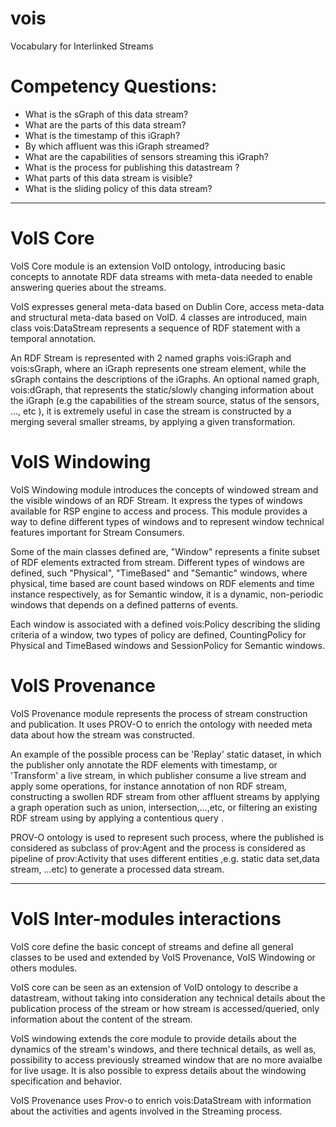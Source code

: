 # vois
Vocabulary for Interlinked Streams

# Competency Questions:	
* What is the sGraph of this data stream?
* What are the parts of this data stream?
* What is the timestamp of this iGraph?
* By which affluent was this iGraph streamed?
* What are the capabilities of sensors streaming this iGraph?
* What is the process for publishing this datastream ?
* What parts of this data stream is visible?
* What is the sliding policy of this data stream?
---
# VoIS Core 
VoIS Core module is an extension VoID ontology, introducing basic concepts to annotate RDF data streams with meta-data needed to enable answering queries about the streams.

VoIS expresses general meta-data based on Dublin Core, access meta-data and  structural meta-data based on VoID.
4 classes are introduced, main class vois:DataStream represents a sequence of RDF statement with a temporal annotation.

An RDF Stream is represented with 2 named graphs vois:iGraph and vois:sGraph, where an iGraph represents one stream element, while the sGraph contains the descriptions of the iGraphs. An optional named graph, vois:dGraph, that represents the static/slowly changing information about the iGraph (e.g the capabilities of the stream source, status of the sensors, ..., etc ), it is extremely useful in case the stream is constructed by a merging several smaller streams, by applying a given transformation.

# VoIS Windowing 
VoIS Windowing module introduces the concepts of windowed stream and the visible windows of an RDF Stream. It express the types of windows available for RSP engine to access and process.
This module provides a way to define different types of windows and to represent window technical features important for Stream Consumers.

Some of the main classes defined are, "Window" represents a finite subset of RDF elements extracted from stream. Different types of windows are defined, such "Physical", "TimeBased" and "Semantic" windows, where physical, time based are count based windows on RDF elements and time instance respectively, as for Semantic window, it is a dynamic, non-periodic windows that depends on a defined patterns of events.

Each window is associated with a defined vois:Policy describing the sliding criteria of a window, two types of policy are defined, CountingPolicy for Physical and TimeBased windows and SessionPolicy for Semantic windows.

# VoIS Provenance 
VoIS Provenance module represents the process of stream construction and publication. It uses PROV-O to enrich the ontology with needed meta data about how the stream was constructed. 

An example of the possible process can be 'Replay' static dataset, in which the publisher only annotate the RDF elements with  timestamp, or 'Transform' a live stream, in which publisher consume a live stream and apply some operations, for instance annotation of non RDF stream, constructing a swollen RDF stream from other affluent streams by applying a graph operation such as union, intersection,…,etc, or filtering an existing RDF stream using by applying a contentious query . 

PROV-O ontology is used to represent such process, where the published is considered as subclass of prov:Agent and the process is considered as pipeline of prov:Activity that uses different entities ,e.g. static data set,data stream, ...etc) to generate a processed data stream. 


---
# VoIS Inter-modules interactions  
VoIS core define the basic concept of streams and define all general classes to be used and extended  by VoIS Provenance, VoIS Windowing or others modules.

VoIS core can be seen as an extension of VoID ontology to describe a datastream, without taking into consideration any technical details about the publication process of the stream or how stream is accessed/queried, only information about the content of the stream.

VoIS windowing extends the core module to provide details about the dynamics of the stream's windows, and there technical details, as well as, possibility to access previously streamed window that are no more avaialbe for live usage. It is also possible to express details about the windowing specification and behavior.

VoIS Provenance uses Prov-o to enrich vois:DataStream with information about the activities and agents involved in the Streaming process.
